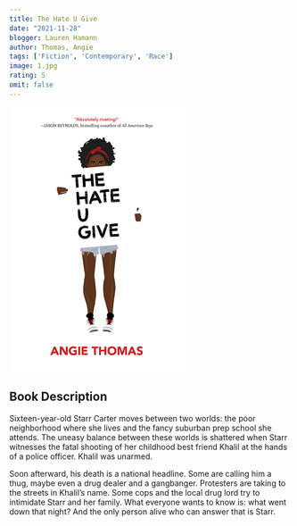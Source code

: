 ```yaml
---
title: The Hate U Give 
date: "2021-11-28"
blogger: Lauren Hamann
author: Thomas, Angie
tags: ['Fiction', 'Contemporary', 'Race']
image: 1.jpg
rating: 5
omit: false
---
```


![Book Cover](1.jpg)

## Book Description


Sixteen-year-old Starr Carter moves between two worlds: the poor neighborhood where she lives and the fancy suburban prep school she attends. The uneasy balance between these worlds is shattered when Starr witnesses the fatal shooting of her childhood best friend Khalil at the hands of a police officer. Khalil was unarmed.

Soon afterward, his death is a national headline. Some are calling him a thug, maybe even a drug dealer and a gangbanger. Protesters are taking to the streets in Khalil’s name. Some cops and the local drug lord try to intimidate Starr and her family. What everyone wants to know is: what went down that night? And the only person alive who can answer that is Starr.